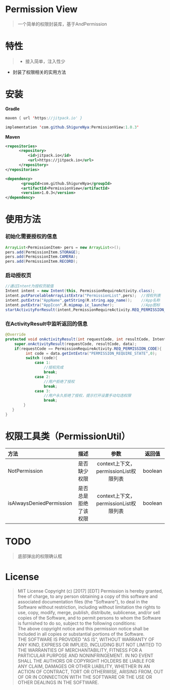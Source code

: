 # Permission View
> 一个简单的权限封装库，基于AndPermission



# 特性

> - 接入简单，注入性少
- 封装了权限相关的实用方法



# 安装

**Gradle**
```java
maven { url 'https://jitpack.io' }  

implementation 'com.github.ShigureNya:PermissionView:1.0.3'
```
**Maven**

```xml
<repositories>
      <repository>
          <id>jitpack.io</id>
          <url>https://jitpack.io</url>
      </repository>
</repositories>

<dependency>
       <groupId>com.github.ShigureNya</groupId>
       <artifactId>PermissionView</artifactId>
       <version>1.0.3</version>
</dependency>
```



# 使用方法

### 初始化需要授权的信息

```java 
ArrayList<PermissionItem> pers = new ArrayList<>();
pers.add(PermissionItem.STORAGE);
pers.add(PermissionItem.CAMERA);
pers.add(PermissionItem.RECORD);
```



### 启动授权页

```java 
//通过Intent为授权页赋值
Intent intent = new Intent(this, PermissionRequireActivity.class);
intent.putParcelableArrayListExtra("PermissionList",pers);  //授权列表
intent.putExtra("AppName",getString(R.string.app_name));	//App名称
intent.putExtra("AppIcon",R.mipmap.ic_launcher);			//App图标
startActivityForResult(intent,PermissionRequireActivity.REQ_PERMISSION_CODE);
```



### 在ActivityResult中监听返回的信息

```java 
@Override
protected void onActivityResult(int requestCode, int resultCode, Intent data) {
    super.onActivityResult(requestCode, resultCode, data);
    if(requestCode == PermissionRequireActivity.REQ_PERMISSION_CODE){
         int code = data.getIntExtra("PERMISSION_REQUIRE_STATE",0);
         switch (code){
             case 1:
                 //授权完成
                 break;
             case 2:
                 //用户拒绝了授权
                 break;
             case 3:
                 //用户永久拒绝了授权，提示打开设置手动勾选权限
                 break;
        }
   }
}
```



# 权限工具类（PermissionUtil）

| 方法                     |         描述         |                 参数                  | 返回值  |
| :----------------------- | :------------------: | :-----------------------------------: | :-----: |
| NotPermission            |     是否缺少权限     | context上下文，permissionList权限列表 | boolean |
| isAlwaysDeniedPermission | 是否总是拒绝了该权限 | context上下文，permissionList权限列表 | boolean |

# TODO

> 底部弹出的权限确认框



# License

> MIT License
> Copyright (c) [2017] [EDT]
> Permission is hereby granted, free of charge, to any person obtaining a copy
> of this software and associated documentation files (the "Software"), to deal
> in the Software without restriction, including without limitation the rights
> to use, copy, modify, merge, publish, distribute, sublicense, and/or sell
> copies of the Software, and to permit persons to whom the Software is
> furnished to do so, subject to the following conditions:<br/>
> The above copyright notice and this permission notice shall be included in all
> copies or substantial portions of the Software.<br/>
> THE SOFTWARE IS PROVIDED "AS IS", WITHOUT WARRANTY OF ANY KIND, EXPRESS OR
> IMPLIED, INCLUDING BUT NOT LIMITED TO THE WARRANTIES OF MERCHANTABILITY,
> FITNESS FOR A PARTICULAR PURPOSE AND NONINFRINGEMENT. IN NO EVENT SHALL THE
> AUTHORS OR COPYRIGHT HOLDERS BE LIABLE FOR ANY CLAIM, DAMAGES OR OTHER
> LIABILITY, WHETHER IN AN ACTION OF CONTRACT, TORT OR OTHERWISE, ARISING FROM,
> OUT OF OR IN CONNECTION WITH THE SOFTWARE OR THE USE OR OTHER DEALINGS IN THE
> SOFTWARE.
